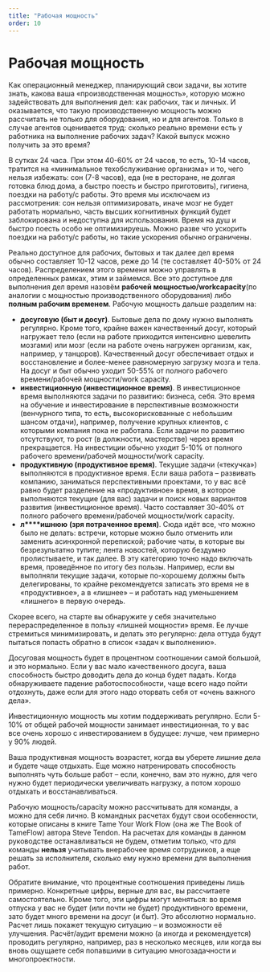 ```yaml
---
title: "Рабочая мощность"
order: 10
---
```


# Рабочая мощность

Как операционный менеджер, планирующий свои задачи, вы хотите знать, какова ваша «производственная мощность», которую можно задействовать для выполнения дел: как рабочих, так и личных. И оказывается, что такую производственную мощность можно рассчитать не только для оборудования, но и для агентов. Только в случае агентов оценивается труд: сколько реально времени есть у работника на выполнение рабочих задач? Какой выпуск можно получить за это время?

В сутках 24 часа. При этом 40-60% от 24 часов, то есть, 10-14 часов, тратится на «минимальное техобслуживание организма» и то, чего нельзя избежать: сон (7-8 часов), еда (не в ресторане, не долгая готовка блюд дома, а быстро поесть и быстро приготовить), гигиена, поездки на работу/с работы. Это время мы исключаем из рассмотрения: сон нельзя оптимизировать, иначе мозг не будет работать нормально, часть высших когнитивных функций будет заблокирована и недоступна для использования. Время на душ и быстро поесть особо не оптимизируешь. Можно разве что ускорить поездки на работу/с работы, но такие ускорения обычно ограничены.

Реально доступное для рабочих, бытовых и так далее дел время обычно составляет 10-12 часов, реже до 14 (те составляет 40-50% от 24 часов). Распределением этого времени можно управлять в определенных рамках, этим и займемся. Все это доступное для выполнения дел время назовём **рабочей мощностью/****work****capacity**(по аналогии с мощностью производственного оборудования) либо **полным рабочим временем**. Рабочую мощность дальше разделим на:

* **досуговую (быт и досуг)**. Бытовые дела по дому нужно выполнять регулярно. Кроме того, крайне важен качественный досуг, который нагружает тело (если на работе приходится интенсивно шевелить мозгами) или мозг (если на работе очень нагружен организм, как, например, у танцоров). Качественный досуг обеспечивает отдых и восстановление и более-менее равномерную загрузку мозга и тела. На досуг и быт обычно уходит 50-55% от полного рабочего времени/рабочей мощности/work capacity.
* **инвестиционную (инвестиционное время)**. В инвестиционное время выполняются задачи по развитию: бизнеса, себя. Это время на обучение и инвестирование в перспективные возможности (венчурного типа, то есть, высокорискованные с небольшим шансом отдачи), например, получение крупных клиентов, с которыми компания пока не работала. Если задачи по развитию отсутствуют, то рост (в должности, мастерстве) через время прекращается. На инвестиции обычно уходит 5-10% от полного рабочего времени/рабочей мощности/work capacity.
* **продуктивную (продуктивное время)**. Текущие задачи («текучка») выполняются в продуктивное время. Если ваша работа – развивать компанию, заниматься перспективными проектами, то у вас всё равно будет разделение на «продуктивное» время, в которое выполняются текущие (для вас) задачи и поиск новых вариантов развития (инвестиционное время). Часто составляет 30-40% от полного рабочего времени/рабочей мощности/work capacity.
* **л****ишнюю** **(зря потраченное время)**. Сюда идёт все, что можно было не делать: встречи, которые можно было отменить или заменить асинхронной перепиской; рабочие чаты, в которые вы безрезультатно тупите; лента новостей, которую бездумно пролистываете, и так далее. В эту категорию точно надо включать время, проведённое по итогу без пользы. Например, если вы выполняли текущие задачи, которые по-хорошему должны быть делегированы, то крайне рекомендуется записать это время не в «продуктивное», а в «лишнее» – и работать над уменьшением «лишнего» в первую очередь.

Скорее всего, на старте вы обнаружите у себя значительно перераспределенное в пользу «лишней мощности» время. Ее лучше стремиться минимизировать, и делать это регулярно: дела оттуда будут пытаться попасть обратно в список «задач к выполнению».

Досуговая мощность будет в процентном соотношении самой большой, и это нормально. Если у вас мало качественного досуга, ваша способность быстро доводить дела до конца будет падать. Когда обнаруживаете падение работоспособности, чаще всего надо пойти отдохнуть, даже если для этого надо оторвать себя от «очень важного дела».

Инвестиционную мощность мы хотим поддерживать регулярно. Если 5-10% от общей рабочей мощности занимает инвестиционная, то у вас все очень хорошо с инвестированием в будущее: лучше, чем примерно у 90% людей.

Ваша продуктивная мощность возрастет, когда вы уберете лишние дела и будете чаще отдыхать. Еще можно натренировать способность выполнять чуть больше работ – если, конечно, вам это нужно, для чего нужно будет периодически увеличивать нагрузку, а потом хорошо отдыхать и восстанавливаться.

Рабочую мощность/capacity можно рассчитывать для команды, а можно для себя лично. В командных расчетах будут свои особенности, которые описаны в книге Tame Your Work Flow (она же The Book of TameFlow) автора Steve Tendon. На расчетах для команды в данном руководстве останавливаться не будем, отметим только, что для команды **нельзя** учитывать внерабочее время сотрудников, а еще решать за исполнителя, сколько ему нужно времени для выполнения работ.

Обратите внимание, что процентные соотношения приведены лишь примерно. Конкретные цифры, верные для вас, вы рассчитаете самостоятельно. Кроме того, эти цифры могут меняться: во время отпуска у вас не будет (или почти не будет) продуктивного времени, зато будет много времени на досуг (и быт). Это абсолютно нормально. Расчет лишь покажет текущую ситуацию – и возможности её улучшения. Расчёт/аудит времени можно (а иногда и рекомендуется) проводить регулярно, например, раз в несколько месяцев, или когда вы вновь ощущаете себя попавшими в ситуацию многозадачности и многопроектности.